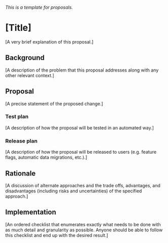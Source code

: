 _This is a template for proposals._

# [Title]

[A very brief explanation of this proposal.]

## Background

[A description of the problem that this proposal addresses along with any other relevant context.]

## Proposal

[A precise statement of the proposed change.]

### Test plan

[A description of how the proposal will be tested in an automated way.]

### Release plan

[A description of how the proposal will be released to users (e.g. feature flags, automatic data migrations, etc.).]

## Rationale

[A discussion of alternate approaches and the trade offs, advantages, and disadvantages (including risks and uncertainties) of the specified approach.]

## Implementation

[An ordered checklist that enumerates exactly what needs to be done with as much detail and granularity as possible. Anyone should be able to follow this checklist and end up with the desired result.]
